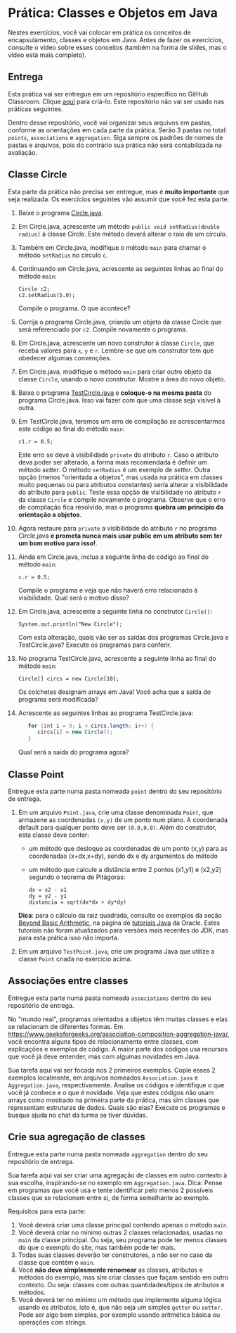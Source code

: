 # Prática: Classes e Objetos em Java

Nestes exercícios, você vai colocar em prática os conceitos de encapsulamento, classes e objetos em Java.
Antes de fazer os exercícios, consulte o vídeo sobre esses conceitos (também na forma de slides, mas o vídeo está mais completo).



## Entrega

Esta prática vai ser entregue em um repositório específico no GitHub Classroom. Clique [aqui](https://classroom.github.com/a/jg7F15Ve) para criá-lo. Este repositório não vai ser usado nas práticas seguintes.

Dentro desse repositório, você vai organizar seus arquivos em pastas, conforme as orientações em cada parte da prática. Serão 3 pastas no total: `points`, `associations` e `aggregation`. Siga sempre os padrões de nomes de pastas e arquivos, pois do contrário sua prática não será contabilizada na avaliação.



## Classe Circle

Esta parte da prática não precisa ser entregue, mas é **muito importante** que seja realizada. Os exercícios seguintes vão assumir que você fez esta parte.

1. Baixe o programa [Circle.java](src/Circle.java).

2. Em Circle.java, acrescente um método `public void setRadius(double radius)` à classe Circle. Este método deverá alterar o raio de um círculo.

3. Também em Circle.java, modifique o método `main` para chamar o método `setRadius` no círculo `c`.

4. Continuando em Circle.java, acrescente as seguintes linhas ao final do método `main`:
   ```
   Circle c2;
   c2.setRadius(5.0);
   ```
   Compile o programa. O que acontece?

5. Corrija o programa Circle.java, criando um objeto da classe Circle que será referenciado por `c2`. Compile novamente o programa.

6. Em Circle.java, acrescente um novo construtor à classe `Circle`, que receba valores para `x`, `y` e `r`. Lembre-se que um construtor tem que obedecer algumas convenções.

7. Em Circle.java, modifique o método `main` para criar outro objeto da classe `Circle`, usando o novo construtor. Mostre a área do novo objeto.

8. Baixe o programa [TestCircle.java](src/TestCircle.java) e **coloque-o na mesma pasta** do programa Circle.java. Isso vai fazer com que uma classe seja visível à outra.

9. Em TestCircle.java, teremos um erro de compilação se acrescentarmos este código ao final do método `main`:
    ```
    c1.r = 0.5;
    ```
    Este erro se deve à visibilidade `private` do atributo `r`. Caso o atributo deva poder ser alterado, a forma mais recomendada é definir um método *setter*. O método `setRadius`  é um exemplo de *setter*. 
    Outra opção (menos "orientada a objetos", mas usada na prática em classes muito pequenas ou para atributos constantes) seria alterar a visibilidade do atributo para `public`. 
    Teste essa opção de visibilidade no atributo  `r` da classe `Circle` e compile novamente o programa. Observe que o erro de compilação fica resolvido, mas o programa **quebra um princípio da orientação a objetos**. 
   

10. Agora restaure para `private` a visibilidade do atributo `r` no programa Circle.java **e prometa nunca mais usar public em um atributo sem ter um bom motivo para isso!**. 


11. Ainda em Circle.java, inclua a seguinte linha de código ao final do método `main`:
    ```
    c.r = 0.5;
    ```
    Compile o programa e veja que não haverá erro relacionado à visibilidade. Qual será o motivo disso?
   

12. Em Circle.java, acrescente a seguinte linha no construtor `Circle()`:
    ```
    System.out.println("New Circle");
    ```
    Com esta alteração, quais vão ser as saídas dos programas Circle.java e TestCircle.java? Execute os programas para conferir.

13. No programa TestCircle.java, acrescente a seguinte linha ao final do método `main`:
    ```
    Circle[] circs = new Circle[10];
    ```
    Os colchetes designam arrays em Java! Você acha que a saída do programa será modificada?

14. Acrescente as seguintes linhas ao programa TestCircle.java:
    ```java
       for (int i = 0; i < circs.length; i++) {
          circs[i] = new Circle();
       }
    ```
    Qual será a saída do programa agora?



## Classe Point 

Entregue esta parte numa pasta nomeada `point` dentro do seu repositório de entrega.

1. Em um arquivo `Point.java`, crie uma classe denominada ``Point``, que armazene as coordenadas ``(x,y)`` de um ponto num plano. A coordenada default para qualquer ponto deve ser ``(0.0,0.0)``. Além do construtor, esta classe deve conter:

   - um método que desloque as coordenadas de um ponto (x,y) para as coordenadas (x+dx,x+dy), sendo dx e dy argumentos do método

   - um método que calcule a distância entre 2 pontos (x1,y1) e (x2,y2) segundo o teorema de Pitágoras: 
     ```
     dx = x2 - x1
     dy = y2 - y1
     distancia = sqrt(dx*dx + dy*dy)
     ```
     
   **Dica**: para o cálculo da raiz quadrada, consulte os exemplos da seção [Beyond Basic Arithmetic](http://download.oracle.com/javase/tutorial/java/data/beyondmath.html), na página de [tutoriais Java](http://download.oracle.com/javase/tutorial/) da Oracle. Estes tutoriais não foram atualizados para versões mais recentes do JDK, mas para esta prática isso não importa.

2. Em um arquivo `TestPoint.java`, crie um programa Java que utilize a classe `Point` criada no exercício acima.


## Associações entre classes

Entregue esta parte numa pasta nomeada `associations` dentro do seu repositório de entrega.

No "mundo real", programas orientados a objetos têm muitas classes e elas se relacionam de diferentes formas. Em https://www.geeksforgeeks.org/association-composition-aggregation-java/, você encontra alguns tipos de relacionamento entre classes, com explicações e exemplos de código. A maior parte dos códigos usa recursos que você já deve entender, mas com algumas novidades em Java.

Sua tarefa aqui vai ser focada nos 2 primeiros exemplos. Copie esses 2 exemplos localmente, em arquivos nomeados `Association.java` e `Aggregation.java`, respectivamente. Analise os códigos e identifique o que você já conhece e o que é novidade. Veja que estes códigos não usam arrays como mostrado na primeira parte da prática, mas sim classes que representam estruturas de dados. Quais são elas? Execute os programas e busque ajuda no chat da turma se tiver dúvidas.



## Crie sua agregação de classes

Entregue esta parte numa pasta nomeada `aggregation` dentro do seu repositório de entrega.

Sua tarefa aqui vai ser criar uma agregação de classes em outro contexto à sua escolha, inspirando-se no exemplo em `Aggregation.java`. Dica: Pense em programas que você usa e tente identificar pelo menos 2 possíveis classes que se relacionem entre si, de forma semelhante ao exemplo.

Requisitos para esta parte:
1. Você deverá criar uma classe principal contendo apenas o método `main`.
2. Você deverá criar no mínimo outras 2 classes relacionadas, usadas no `main` da classe principal. Ou seja, seu programa pode ter menos classes do que o exemplo do site, mas também pode ter mais.
3. Todas suas classes deverão ter construtores, a não ser no caso da classe que contém o `main`.
4. Você **não deve simplesmente renomear** as classes, atributos e métodos do exemplo, mas sim criar classes que façam sentido em outro contexto. Ou seja: classes com outras quantidades/tipos de atributos e métodos.
5. Você deverá ter no mínimo um método que implemente alguma lógica usando os atributos, isto é, que não seja um simples `getter` ou `setter`. Pode ser algo bem simples, por exemplo usando aritmética básica ou operações com strings.


















